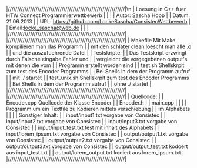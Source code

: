 |///////////////////////////////////////////////////////////////|\n
|	Loesung in C++ fuer HTW Connect Programmierwettbewerb         |
|																                                |
|	Autor: Sascha Hopp											                      |
|	Datum: 21.06.2013											                        |
|   URL: https://github.com/LockeSascha/ConsistecWettbewerb		  |
|	Email:locke_sascha@web.de									                    |
|																                                |
|///////////////////////////////////////////////////////////////|
|///////////////////////////////////////////////////////////////|
|	Makefile		Mit Make kompilieren man das Programm		          |
|					mit den schlater clean loescht man alle .o	          |
|					und die auszufuehrende Datei				                  |
|	Testskripte:												                          |
|	Das Testskript erzwingt durch Falsche eingabe Fehler und 	    |
|	vergleicht die vorgegebenen output's mit denen die vom		    |
|	Programm erstellt worden sind								                  |
|	test.sh			Shellskrpit zum test des Encoder Programms	      |
|					Bei Shells in dem der Programm aufruf		              |
|					mit ./ startet								                        |
|	test_unix.sh	Shellskrpit zum test des Encoder Programms	    |
|					Bei Shells in dem der Programm aufruf		              |
|					ohne ./ startet								                        |
|///////////////////////////////////////////////////////////////|
|///////////////////////////////////////////////////////////////|
|	Quellcode:													                          |
|	Encoder.cpp		Quellcode der Klasse Encoder				            |
|	Encoder.h													                            |
|	main.cpp													                            |
|																                                |
|	Programm um ein Textfile zu Kodieren mittels verschiebung	    |
|	im Alphabets												                          |
|																                                |
|   Sonstiger Inhalt:											                      |
|	input/input1.txt			vorgabe von Consistec			              |
|	input/input2.txt			vorgabe von Consistec			              |
|	input/input3.txt			vorgabe von Consistec			              |
|	input/input_test.txt		test mit inhalt des Alphabets	        |
|	input/lorem_ipsum.txt		vorgabe von Consistec			            |
|	output/output1.txt			vorgabe von Consistec			            |
|	output/output2.txt			vorgabe von Consistec			            |
|	output/output3.txt			vorgabe von Consistec			            |
|	output/output_test.txt		kodoert aus input_test.txt		      |
|	output/lorem_output.txt		kodiert aus lorem_ipsum.txt		      |
|///////////////////////////////////////////////////////////////|
